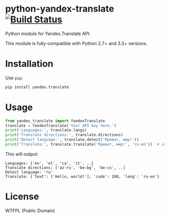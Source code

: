 python-yandex-translate [![Build Status](https://travis-ci.org/tyrannosaurus/python-yandex-translate.png?branch=master)](https://travis-ci.org/tyrannosaurus/python-yandex-translate)
=======================

Python module for Yandex.Translate API.

This module is fully-compatible with Python 2.7+ and 3.3+ versions.


Installation
======================
Use `pip`:

```bash
pip install yandex.translate
```

Usage
=======================


```python
from yandex_translate import YandexTranslate
translate = YandexTranslate('Your API key here.')
print('Languages:', translate.langs)
print('Translate directions:', translate.directions)
print('Detect language:', translate.detect('Привет, мир!'))
print('Translate:', translate.translate('Привет, мир!', 'ru-en'))  # or just 'en'
```

This will output:

```
Languages: {'en', 'el', 'ca', 'it', ..}
Translate directions: ['az-ru', 'be-bg', 'be-cs', ..]
Detect language: 'ru'
Translate: {'text': ['Hello, world!'], 'code': 200, 'lang': 'ru-en'}
```

License
=======================
WTFPL (Public Domain)
